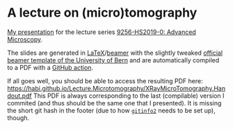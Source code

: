 # A lecture on (micro)tomography

[My presentation](https://ilias.unibe.ch/goto_ilias3_unibe_sess_1555744.html) for the lecture series [9256-HS2019-0: Advanced Microscopy](https://ilias.unibe.ch/ilias.php?cal_agenda_per=4&backpd=1&ref_id=1478602&cmdClass=ilcalendarpresentationgui&cmdNode=y2:n0:72&baseClass=ilrepositorygui).

The slides are generated in [LaTeX](https://www.latex-project.org/)/[beamer](https://bitbucket.org/rivanvx/beamer/wiki/Home) with the slightly tweaked [official beamer template of the University of Bern](http://intern.unibe.ch/dienstleistungen/corporate_design_und_vorlagen/praesentationen/index_ger.html) and are automatically compiled to a PDF with a [GitHub action](https://github.com/xu-cheng/latex-action).

If all goes well, you should be able to access the resulting PDF here: https://habi.github.io/Lecture.Microtomography/XRayMicroTomography.Handout.pdf
This PDF is always corresponding to the last (compilable) version I commited (and thus should be the same one that I presented).
It is missing the short git hash in the footer (due to how [`gitinfo2`](https://www.ctan.org/pkg/gitinfo2) needs to be set up), though.
